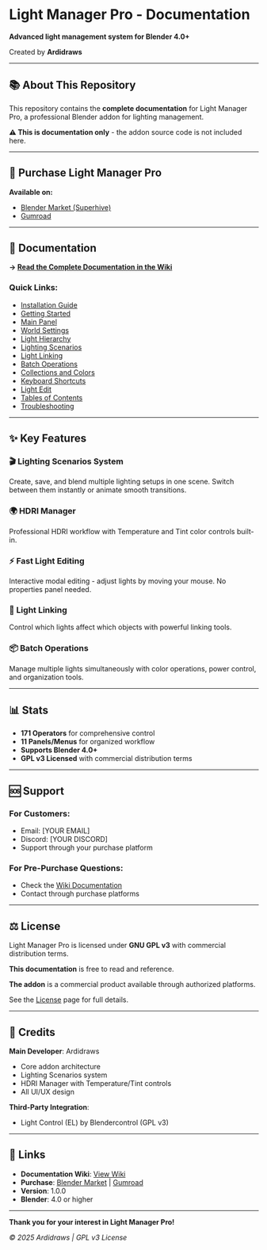 # Light Manager Pro - Documentation

**Advanced light management system for Blender 4.0+**

Created by **Ardidraws**

---

## 📚 About This Repository

This repository contains the **complete documentation** for Light Manager Pro, a professional Blender addon for lighting management.

**⚠️ This is documentation only** - the addon source code is not included here.

---

## 🛒 Purchase Light Manager Pro

**Available on:**
- [Blender Market (Superhive)](YOUR_BLENDER_MARKET_LINK)
- [Gumroad](YOUR_GUMROAD_LINK)

---

## 📖 Documentation

**→ [Read the Complete Documentation in the Wiki](../../wiki)**

### Quick Links:
- [Installation Guide](../../wiki/01-Installation)
- [Getting Started](../../wiki/02-Getting-Started)
- [Main Panel](../../wiki/03-Main-Panel)
- [World Settings](../../wiki/04-World-Settings)
- [Light Hierarchy](../../wiki/05-Light-Hierarchy)
- [Lighting Scenarios](../../wiki/06-Lighting-Scenarios)
- [Light Linking](../../wiki/07-Light-Linking)
- [Batch Operations](../../wiki/08-Batch-Operations)
- [Collections and Colors](../../wiki/09-Collections-and-Colors)
- [Keyboard Shortcuts](../../wiki/10-Keyboard-Shortcuts)
- [Light Edit](../../wiki/11-Light-Edit)
- [Tables of Contents](../../wiki/Table-of-Contents)
- [Troubleshooting](../../wiki/Troubleshooting)

---

## ✨ Key Features

### 🎬 Lighting Scenarios System
Create, save, and blend multiple lighting setups in one scene. Switch between them instantly or animate smooth transitions.

### 🌍 HDRI Manager
Professional HDRI workflow with Temperature and Tint color controls built-in.

### ⚡ Fast Light Editing
Interactive modal editing - adjust lights by moving your mouse. No properties panel needed.

### 🔗 Light Linking
Control which lights affect which objects with powerful linking tools.

### 📦 Batch Operations
Manage multiple lights simultaneously with color operations, power control, and organization tools.

---

## 📊 Stats

- **171 Operators** for comprehensive control
- **11 Panels/Menus** for organized workflow
- **Supports Blender 4.0+**
- **GPL v3 Licensed** with commercial distribution terms

---

## 🆘 Support

### For Customers:
- Email: [YOUR EMAIL]
- Discord: [YOUR DISCORD]
- Support through your purchase platform

### For Pre-Purchase Questions:
- Check the [Wiki Documentation](../../wiki)
- Contact through purchase platforms

---

## ⚖️ License

Light Manager Pro is licensed under **GNU GPL v3** with commercial distribution terms.

**This documentation** is free to read and reference.

**The addon** is a commercial product available through authorized platforms.

See the [License](../../wiki/License) page for full details.

---

## 🙏 Credits

**Main Developer**: Ardidraws
- Core addon architecture
- Lighting Scenarios system
- HDRI Manager with Temperature/Tint controls
- All UI/UX design

**Third-Party Integration**:
- Light Control (EL) by Blendercontrol (GPL v3)

---

## 🔗 Links

- **Documentation Wiki**: [View Wiki](../../wiki)
- **Purchase**: [Blender Market](YOUR_LINK) | [Gumroad](YOUR_LINK)
- **Version**: 1.0.0
- **Blender**: 4.0 or higher

---

**Thank you for your interest in Light Manager Pro!**

*© 2025 Ardidraws | GPL v3 License*
